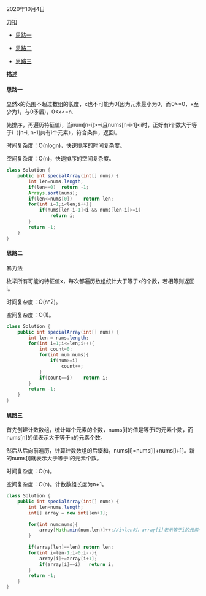 2020年10月4日

[力扣](https://leetcode-cn.com/problems/special-array-with-x-elements-greater-than-or-equal-x/)

- [思路一](#思路一)

- [思路二](#思路二)

- [思路三](#思路三)

**描述**

#### 思路一

显然x的范围不超过数组的长度，x也不可能为0(因为元素最小为0，而0>=0，x至少为1，与0矛盾)，0<x<=n.

先排序，再遍历特征值i，当num[n-i]>=i且nums[n-i-1]<i时，正好有i个数大于等于i（[n-i, n-1]共有i个元素），符合条件，返回i。

时间复杂度：O(nlogn)，快速排序的时间复杂度。

空间复杂度：O(n)，快速排序的空间复杂度。
```java
class Solution {
    public int specialArray(int[] nums) {
        int len=nums.length;
        if(len==0)  return -1;
        Arrays.sort(nums);
        if(len<=nums[0])    return len;
        for(int i=1;i<len;i++){
            if(nums[len-i-1]<i && nums[len-i]>=i)
                return i;
        }
        return -1;
    }
}
```

#### 思路二

暴力法

枚举所有可能的特征值x，每次都遍历数组统计大于等于x的个数，若相等则返回i。

时间复杂度：O(n^2)。

空间复杂度：O(1)。

```java
class Solution {
    public int specialArray(int[] nums) {
        int len = nums.length;
        for(int i=1;i<=len;i++){
            int count=0;
            for(int num:nums){
                if(num>=i)
                    count++;
            }
            if(count==i)    return i;
        }
        return -1;
    }
}
```

#### 思路三

首先创建计数数组，统计每个元素的个数，nums[i]的值是等于i的元素个数，而nums[n]的值表示大于等于n的元素个数。

然后从后向前遍历，计算计数数组的后缀和，nums[i]=nums[i]+nums[i+1]。新的nums[i]就表示大于等于i的元素个数。

时间复杂度：O(n)。

空间复杂度：O(n)。计数数组长度为n+1。

```java
class Solution {
    public int specialArray(int[] nums) {
        int len=nums.length;
        int[] array = new int[len+1];
        
        for(int num:nums){
            array[Math.min(num,len)]++;//i<len时，array[i]表示等于i的元素个数。而array[len]表示大于等于len的元素个数
        } 
        
        if(array[len]==len) return len;
        for(int i=len-1;i>0;i--){
            array[i]+=array[i+1];
            if(array[i]==i)   return i;
        }
        return -1;
    }
}
```
